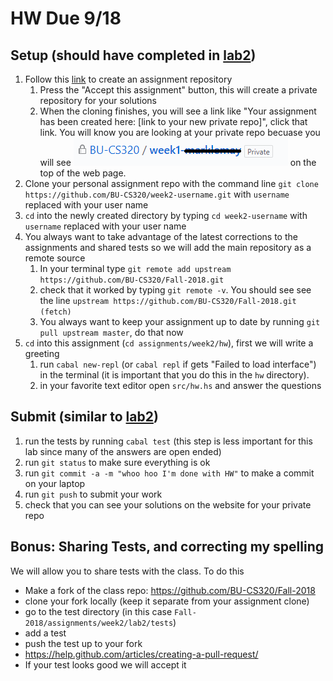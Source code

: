 # HW Due 9/18


## Setup (should have completed in [lab2](../lab2))
1. Follow this [link](https://classroom.github.com/a/S9FoucLq) to create an assignment repository
   1. Press the "Accept this assignment" button, this will create a private repository for your solutions
   1. When the cloning finishes, you will see a link like "Your assignment has been created here: [link to your new private repo]", click that link.  You will know you are looking at your private repo becuase you will see ![Lock icon BU-CS320/weel1- your user name Private](../lab2/img/private-repo.png) on the top of the web page.
1. Clone your personal assignment repo with the command line ```git clone https://github.com/BU-CS320/week2-username.git``` with ```username``` replaced with your user name
1. ```cd``` into the newly created directory by typing ```cd week2-username``` with ```username``` replaced with your user name
1. You always want to take advantage of the latest corrections to the assignments and shared tests so we will add the main repository as a remote source
   1. In your terminal type ```git remote add upstream https://github.com/BU-CS320/Fall-2018.git```
   1. check that it worked by typing ```git remote -v```.  You should see see the line ```upstream https://github.com/BU-CS320/Fall-2018.git (fetch)```
   1. You always want to keep your assignment up to date by running ```git pull upstream master```, do that now
1. ```cd```  into this assignment (```cd assignments/week2/hw```), first we will write a greeting
   1. run ```cabal new-repl``` (or ```cabal repl``` if gets "Failed to load interface") in the terminal (it is important that you do this in the ```hw``` directory).
   1. in your favorite text editor open ```src/hw.hs``` and answer the questions

## Submit (similar to [lab2](../lab2))
1. run the tests by running ```cabal test``` (this step is less important for this lab since many of the answers are open ended)
1. run ```git status``` to make sure everything is ok
1. run ```git commit -a -m "whoo hoo I'm done with HW"``` to make a commit on your laptop
1. run ```git push``` to submit your work
1. check that you can see your solutions on the website for your private repo
   
   
## Bonus: Sharing Tests, and correcting my spelling
We will allow you to share tests with the class. To do this 
 * Make a fork of the class repo: https://github.com/BU-CS320/Fall-2018
 * clone your fork locally (keep it separate from your assignment clone)
 * go to the test directory (in this case ```Fall-2018/assignments/week2/lab2/tests```)
 * add a test
 * push the test up to your fork
 * https://help.github.com/articles/creating-a-pull-request/
 * If your test looks good we will accept it
